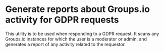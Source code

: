 # Generate reports about Groups.io activity for GDPR requests

This utility is to be used when responding to a GDPR request.  It scans any Groups.io instances for which the user is a moderator or admin, and generates a report of any activity related to the requestor.


